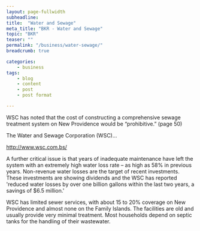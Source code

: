 ```yaml
---
layout: page-fullwidth
subheadline:
title:  "Water and Sewage"
meta_title: "BKR - Water and Sewage"
topic: "BKR"
teaser: ""
permalink: "/business/water-sewage/"
breadcrumb: true

categories:
    - business
tags:
    - blog
    - content
    - post
    - post format

---
```

WSC has noted that the cost of constructing a comprehensive
sewage treatment system on New Providence would be “prohibitive.” (page 50)

The Water and Sewage Corporation (WSC)...

http://www.wsc.com.bs/

A further critical issue is that years of inadequate maintenance have left the system with an extremely high water loss rate – as high as 58% in previous years. Non-revenue water losses are the target of recent investments. These investments are showing dividends and the WSC has reported 'reduced water losses by over one billion gallons within the last two years, a savings of $6.5 million.'

WSC has limited sewer services, with about 15 to 20% coverage on New Providence and almost none on the Family Islands. The facilities are old and usually provide very minimal treatment. Most households depend on septic tanks for the handling of their wastewater. 
<center>
<a href="http://www.vision2040bahamas.org/media/uploads/State_of_the_Nation_Summary_Report.pdf"><img src="{{ site.urlimg }}water-source.png" alt=""></a>
</center>